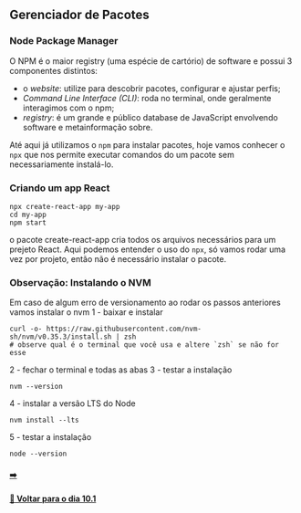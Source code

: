 ## Gerenciador de Pacotes

### Node Package Manager
O NPM é o maior registry (uma espécie de cartório) de software e possui 3 componentes distintos:
- o *website*: utilize para descobrir pacotes, configurar e ajustar perfis;
- *Command Line Interface (CLI)*: roda no terminal, onde geralmente interagimos com o npm;
- *registry*: é um grande e público database de JavaScript envolvendo software e metainformação sobre.

Até aqui já utilizamos o `npm` para instalar pacotes, hoje vamos conhecer o `npx` que nos permite executar comandos do um pacote sem necessariamente instalá-lo.

### Criando um app React

~~~shell
npx create-react-app my-app
cd my-app
npm start
~~~
o pacote create-react-app cria todos os arquivos necessários para um prejeto React. Aqui podemos entender o uso do `npx`, só vamos rodar uma vez por projeto, então não é necessário instalar o pacote.

### Observação: Instalando o NVM
Em caso de algum erro de versionamento ao rodar os passos anteriores vamos instalar o nvm
1 - baixar e instalar
~~~shell
curl -o- https://raw.githubusercontent.com/nvm-sh/nvm/v0.35.3/install.sh | zsh
# observe qual é o terminal que você usa e altere `zsh` se não for esse
~~~
2 - fechar o terminal e todas as abas
3 - testar a instalação
~~~shell
nvm --version
~~~
4 - instalar a versão LTS do Node
~~~shell
nvm install --lts
~~~
5 - testar a instalação
~~~shell
node --version
~~~

#### [ :arrow_right:](.)

#### [:date: Voltar para o dia 10.1](../#101-hello-world-no-react)
